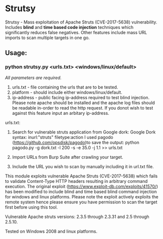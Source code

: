 # Strutsy
Strutsy - Mass exploitation of Apache Struts (CVE-2017-5638) vulnerability. Includes **blind** and **time based code injection** techniques which significantly reduces false negatives. Other features include mass URL imports to scan multiple targets in one go.

## Usage: 
### python strutsy.py <urls.txt> <windows/linux/default> <ip-address>

*All parameters are required.*

1. urls.txt - file containing the urls that are to be tested.
2. platform - should include either windows/linux/default.
3. ip-address - public facing ip-address required to test blind injection. Please note apache should be installed and the apache log files should be readable in-order to read the http request. If you donot wish to test against this feature input an arbitary ip-address.  

urls.txt:
1. Search for vulnerable struts application from Google dork: 
Google Dork syntax: inurl:"struts" filetype:action 
   I used pagodo (https://github.com/opsdisk/pagodo)to save the output: 
   python pagodo.py  -g dork.txt -l 200 -s -e 35.0 -j 1.1 >> urls.txt

2. Import URLs from Burp Suite after crawling your target.

3. Include the URL you wish to scan by manually including it in url.txt file.

This module exploits vulnerable Apache Struts (CVE-2017-5638) which fails to validate Content-Type HTTP headers resulting in arbitrary command execution. 
The original exploit (https://www.exploit-db.com/exploits/41570/) has been modified to include blind and time based blind command injection for windows and linux platforms. 
Please note the exploit actively exploits the remote system hence please ensure you have permission to scan the target first before using this tool. 
 
Vulnerable Apache struts versions:  2.3.5 through 2.3.31 and 2.5 through 2.5.10.

Tested on Windows 2008 and linux platforms.

